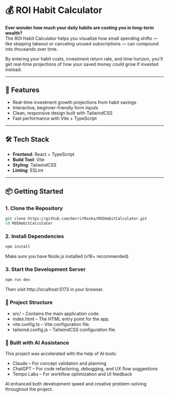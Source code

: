 # 💰 ROI Habit Calculator

**Ever wonder how much your daily habits are costing you in long-term wealth?**  
The ROI Habit Calculator helps you visualize how small spending shifts — like skipping takeout or canceling unused subscriptions — can compound into thousands over time.

By entering your habit costs, investment return rate, and time horizon, you'll get real-time projections of how your saved money could grow if invested instead.

---

## 🚀 Features

- Real-time investment growth projections from habit savings
- Interactive, beginner-friendly form inputs
- Clean, responsive design built with TailwindCSS
- Fast performance with Vite + TypeScript

---

## 🛠️ Tech Stack

- **Frontend**: React + TypeScript  
- **Build Tool**: Vite  
- **Styling**: TailwindCSS  
- **Linting**: ESLint

---

## 📦 Getting Started

### 1. Clone the Repository

```bash
git clone https://github.com/GerritRoska/ROIHabitCalculator.git
cd ROIHabitCalculator

```
### 2. Install Dependencies  
```bash
npm install
```
Make sure you have Node.js installed (v18+ recommended).

### 3. Start the Development Server
```bash
npm run dev
```
Then visit http://localhost:5173 in your browser.

### 📁 Project Structure
- src/ – Contains the main application code.
- index.html – The HTML entry point for the app.
- vite.config.ts – Vite configuration file.
- tailwind.config.js – TailwindCSS configuration file.

### 🤖 Built with AI Assistance
This project was accelerated with the help of AI tools:
- Claude – For concept validation and planning
- ChatGPT – For code refactoring, debugging, and UX flow suggestions
- Tempo Labs – For workflow optimization and UI feedback

AI enhanced both development speed and creative problem-solving throughout the project.
